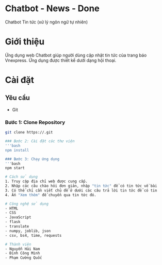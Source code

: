 # Chatbot - News - Done
Chatbot Tin tức (xử lý ngôn ngữ tự nhiên)

# Giới thiệu
Ứng dụng web Chatbot giúp người dùng cập nhật tin tức của trang báo Vnexpress. Ứng dụng được thiết kế dưới dạng hội thoại.

# Cài đặt
## Yêu cầu
- Git

### Bước 1: Clone Repository
```bash
git clone https://.git

### Bước 2: Cài đặt các thư viện
'''bash
npm install

### Bước 3: Chạy ứng dụng
'''bash
npm start

# Cách sử dụng
1. Truy cập địa chỉ web được cung cấp.
2. Nhập các câu chào hỏi đơn giản, nhập "tin tức" để có tin tức về bài báo mới.
3. Có thể chỉ cần viết chủ đề ở dưới các câu trả lời tin tức để có tin tức mới về chủ đề đó.
4. Ấn "Xem thêm" để chuyển qua tin tức đó.

# Công nghệ sử dụng
- HTML
- CSS
- JavaScript
- flask
- translate
- numpy, joblib, json
- csv, bs4, time, requests

# Thành viên
- Nguyễn Hải Nam
- Đinh Công Minh
- Phạm Cường Quốc
